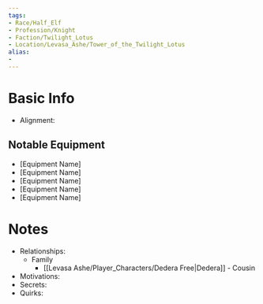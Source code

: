 ```yaml
---
tags:
- Race/Half_Elf
- Profession/Knight
- Faction/Twilight_Lotus
- Location/Levasa_Ashe/Tower_of_the_Twilight_Lotus
alias:
- 
---
```


# Basic Info
- Alignment: 

## Notable Equipment
- [Equipment Name]
- [Equipment Name]
- [Equipment Name]
- [Equipment Name]
- [Equipment Name]

# Notes
- Relationships: 
	- Family
		- [[Levasa Ashe/Player_Characters/Dedera Free|Dedera]] - Cousin
- Motivations: 
- Secrets: 
- Quirks: 
